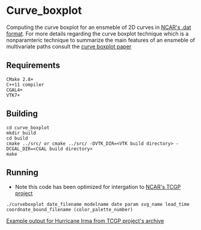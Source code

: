 # Curve_boxplot

Computing the curve boxplot for an ensmeble of 2D curves in [NCAR's .dat format](http://hurricanes.ral.ucar.edu/repository/). For more details regarding the curve boxplot technique which is a nonparamteric technique to summarize the main features of an ensmeble of multivariate paths consult the [curve boxplot paper](http://www.cs.miami.edu/home/mirzargar/papers/curve_boxplot.pdf)

## Requirements
```
CMake 2.8+
C++11 compiler
CGAL4+
VTK7+
```
## Building
```
cd curve_boxplot
mkdir build
cd build
cmake ../src/ or cmake ../src/ -DVTK_DIR=<VTK build directory> - DCGAL_DIR=<CGAL build directory>
make
```

## Running
* Note this code has been optimized for intergation to [NCAR's TCGP project](http://hurricanes.ral.ucar.edu/)

```
./curveboxplot date_filename modelname date param svg_name lead_time coordnate_bound_filename (color_palette_number)
```

[Example output for Hurricane Irma from TCGP project's archive](http://hurricanes.ral.ucar.edu/realtime/plots/northatlantic/2017/al112017/eps_track_gefs_boxplot_late/aal11_2017090318_eps_track_gefs_boxplot_late.png)
